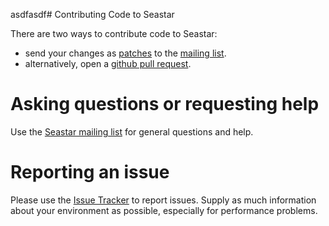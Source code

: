 asdfasdf# Contributing Code to Seastar

There are two ways to contribute code to Seastar:
* send your changes as [patches](https://github.com/scylladb/scylla/wiki/Formatting-and-sending-patches) to the [mailing list](https://groups.google.com/forum/#!forum/seastar-dev).
* alternatively, open a [github pull request](https://github.com/scylladb/seastar/pulls).

# Asking questions or requesting help

Use the [Seastar mailing list](https://groups.google.com/forum/#!forum/seastar-dev) for general questions and help.

# Reporting an issue

Please use the [Issue Tracker](https://github.com/scylladb/seastar/issues/) to report issues. Supply as much information about your environment as possible, especially for performance problems.

